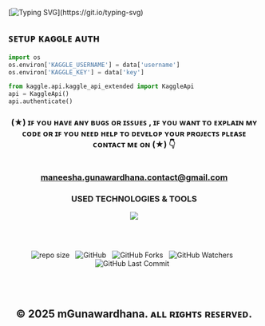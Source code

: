 [![Typing SVG](https://readme-typing-svg.herokuapp.com?font=Fira+Code&weight=600&size=40&pause=1000&color=1FF77A&center=true&vCenter=true&width=750&height=60&lines=SENTIMENT+ANALYSIS+LEARNING...)](https://git.io/typing-svg)

## ꜱᴇᴛᴜᴘ ᴋᴀɢɢʟᴇ ᴀᴜᴛʜ
```python
import os
os.environ['KAGGLE_USERNAME'] = data['username']
os.environ['KAGGLE_KEY'] = data['key']

from kaggle.api.kaggle_api_extended import KaggleApi
api = KaggleApi()
api.authenticate()
```

<div align="center">

### (★) ɪꜰ ʏᴏᴜ ʜᴀᴠᴇ ᴀɴʏ ʙᴜɢꜱ ᴏʀ ɪꜱꜱᴜᴇꜱ , ɪꜰ ʏᴏᴜ ᴡᴀɴᴛ ᴛᴏ ᴇxᴘʟᴀɪɴ ᴍʏ ᴄᴏᴅᴇ ᴏʀ ɪꜰ ʏᴏᴜ ɴᴇᴇᴅ ʜᴇʟᴘ ᴛᴏ ᴅᴇᴠᴇʟᴏᴘ ʏᴏᴜʀ ᴘʀᴏᴊᴇᴄᴛꜱ ᴘʟᴇᴀꜱᴇ ᴄᴏɴᴛᴀᴄᴛ ᴍᴇ ᴏɴ (★) 👇<br> <br> <br> maneesha.gunawardhana.contact@gmail.com

</div>

<div align="center">
 <h3>USED TECHNOLOGIES & TOOLS</h3>
     <img src="https://skillicons.dev/icons?i=py,pycharm,anaconda,github" />

</div>

<br><br>
<div align="center">

![repo size](https://img.shields.io/github/repo-size/mGunawardhana/sentiment_analysis_project_01?style=for-the-badge) &nbsp;
![GitHub](https://img.shields.io/github/license/mGunawardhana/sentiment_analysis_project_01?style=for-the-badge) &nbsp;
![GitHub Forks](https://img.shields.io/github/forks/mGunawardhana/sentiment_analysis_project_01?&labelColor=black&color=f7b731&style=for-the-badge) &nbsp;
![GitHub Watchers](https://img.shields.io/github/watchers/mGunawardhana/sentiment_analysis_project_01?style=for-the-badge) &nbsp;
![GitHub Last Commit](https://img.shields.io/github/last-commit/mGunawardhana/sentiment_analysis_project_01?style=for-the-badge) &nbsp;

</div>
<br><br>

<div align="center">

## © 2025 mGunawardhana. ᴀʟʟ ʀɪɢʜᴛꜱ ʀᴇꜱᴇʀᴠᴇᴅ.

</div>
